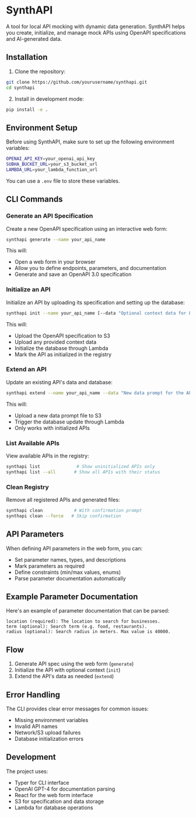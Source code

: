 # SynthAPI

A tool for local API mocking with dynamic data generation. SynthAPI helps you create, initialize, and manage mock APIs using OpenAPI specifications and AI-generated data.

## Installation

1. Clone the repository:
```bash
git clone https://github.com/yourusername/synthapi.git
cd synthapi
```

2. Install in development mode:
```bash
pip install -e .
```

## Environment Setup

Before using SynthAPI, make sure to set up the following environment variables:

```bash
OPENAI_API_KEY=your_openai_api_key
SUBHA_BUCKET_URL=your_s3_bucket_url
LAMBDA_URL=your_lambda_function_url
```

You can use a `.env` file to store these variables.

## CLI Commands

### Generate an API Specification

Create a new OpenAPI specification using an interactive web form:

```bash
synthapi generate --name your_api_name
```

This will:
- Open a web form in your browser
- Allow you to define endpoints, parameters, and documentation
- Generate and save an OpenAPI 3.0 specification

### Initialize an API

Initialize an API by uploading its specification and setting up the database:

```bash
synthapi init --name your_api_name [--data "Optional context data for LLM"]
```

This will:
- Upload the OpenAPI specification to S3
- Upload any provided context data
- Initialize the database through Lambda
- Mark the API as initialized in the registry

### Extend an API

Update an existing API's data and database:

```bash
synthapi extend --name your_api_name --data "New data prompt for the API"
```

This will:
- Upload a new data prompt file to S3
- Trigger the database update through Lambda
- Only works with initialized APIs

### List Available APIs

View available APIs in the registry:

```bash
synthapi list              # Show uninitialized APIs only
synthapi list --all       # Show all APIs with their status
```

### Clean Registry

Remove all registered APIs and generated files:

```bash
synthapi clean            # With confirmation prompt
synthapi clean --force   # Skip confirmation
```

## API Parameters

When defining API parameters in the web form, you can:
- Set parameter names, types, and descriptions
- Mark parameters as required
- Define constraints (min/max values, enums)
- Parse parameter documentation automatically

## Example Parameter Documentation

Here's an example of parameter documentation that can be parsed:

```
location (required): The location to search for businesses.
term (optional): Search term (e.g. food, restaurants).
radius (optional): Search radius in meters. Max value is 40000.
```

## Flow

1. Generate API spec using the web form (`generate`)
2. Initialize the API with optional context (`init`)
3. Extend the API's data as needed (`extend`)

## Error Handling

The CLI provides clear error messages for common issues:
- Missing environment variables
- Invalid API names
- Network/S3 upload failures
- Database initialization errors

## Development

The project uses:
- Typer for CLI interface
- OpenAI GPT-4 for documentation parsing
- React for the web form interface
- S3 for specification and data storage
- Lambda for database operations